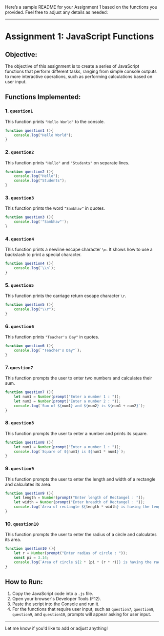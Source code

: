 Here’s a sample README for your Assignment 1 based on the functions you provided. Feel free to adjust any details as needed:

---

# **Assignment 1: JavaScript Functions**

## **Objective:**
The objective of this assignment is to create a series of JavaScript functions that perform different tasks, ranging from simple console outputs to more interactive operations, such as performing calculations based on user input.

## **Functions Implemented:**

### 1. **`question1`**
This function prints `"Hello World"` to the console.
```javascript
function question1 (){
    console.log("Hello World");
}
```

### 2. **`question2`**
This function prints `"Hello"` and `"Students"` on separate lines.
```javascript
function question2 (){
    console.log("Hello");
    console.log("Students");
}
```

### 3. **`question3`**
This function prints the word `"Sambhav"` in quotes.
```javascript
function question3 (){
    console.log('"Sambhav"');
}
```

### 4. **`question4`**
This function prints a newline escape character `\n`. It shows how to use a backslash to print a special character.
```javascript
function question4 (){
    console.log(`\\n`);
}
```

### 5. **`question5`**
This function prints the carriage return escape character `\r`.
```javascript
function question5 (){
    console.log("\\r");
}
```

### 6. **`question6`**
This function prints `"Teacher's Day"` in quotes.
```javascript
function question6 (){
    console.log(`"Teacher's Day"`);
}
```

### 7. **`question7`**
This function prompts the user to enter two numbers and calculates their sum.
```javascript
function question7 (){
    let num1 = Number(prompt("Enter a number 1 : "));
    let num2 = Number(prompt("Enter a number 2 : "));
    console.log(`Sum of ${num1} and ${num2} is ${num1 + num2}`);
}
```

### 8. **`question8`**
This function prompts the user to enter a number and prints its square.
```javascript
function question8 (){
    let num1 = Number(prompt("Enter a number 1 : "));
    console.log(`Square of ${num1} is ${num1 * num1}`);
}
```

### 9. **`question9`**
This function prompts the user to enter the length and width of a rectangle and calculates its area.
```javascript
function question9 (){
    let length = Number(prompt("Enter length of Rectangel : "));
    let width = Number(prompt("Enter breadth of Rectangel : "));
    console.log(`Area of rectangle ${length * width} is having the length ${length} and breadth ${width}`);
}
```

### 10. **`question10`**
This function prompts the user to enter the radius of a circle and calculates its area.
```javascript
function question10 (){
    let r = Number(prompt("Enter radius of circle : "));
    const pi = 3.14;
    console.log(`Area of circle ${2 * (pi * (r * r))} is having the radius ${r}`);
}
```

## **How to Run:**
1. Copy the JavaScript code into a `.js` file.
2. Open your browser's Developer Tools (F12).
3. Paste the script into the Console and run it.
4. For the functions that require user input, such as `question7`, `question8`, `question9`, and `question10`, prompts will appear asking for user input.

---

Let me know if you'd like to add or adjust anything!